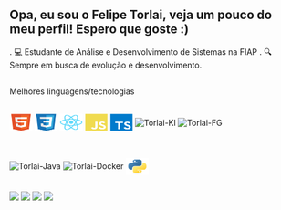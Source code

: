 ## Opa, eu sou o Felipe Torlai, veja um pouco do meu perfil! Espero que goste :)


. 💻 Estudante de Análise e Desenvolvimento de Sistemas na FIAP
. 🔍 Sempre em busca de evolução e desenvolvimento.

##                                      
          
Melhores linguagens/tecnologias
<div style="display: inline_block"><br>
    <img align="center" alt="Torlai-HTML" height="30" width="40" src="https://raw.githubusercontent.com/devicons/devicon/master/icons/html5/html5-original.svg">
    <img align="center" alt="Torlai-CSS" height="30" width="40" src="https://raw.githubusercontent.com/devicons/devicon/master/icons/css3/css3-original.svg">
    <img align="center" alt="Torlai-React" height="30" width="40" src="https://raw.githubusercontent.com/devicons/devicon/master/icons/react/react-original.svg">
    <img align="center" alt="Torlai-Js" height="30" width="40" src="https://raw.githubusercontent.com/devicons/devicon/master/icons/javascript/javascript-plain.svg">
    <img align="center" alt="Torlai-Ts" height="30" width="40" src="https://raw.githubusercontent.com/devicons/devicon/master/icons/typescript/typescript-plain.svg">
    <img align="center" alt="Torlai-Kl" height="30" width="40" src="(https://cdn.jsdelivr.net/gh/devicons/devicon@latest/icons/kotlin/kotlin-original.svg)">
    <img align="center" alt="Torlai-FG" height="30" width="40" src="(https://cdn.jsdelivr.net/gh/devicons/devicon@latest/icons/figma/figma-original.svg)">
</div>

##

<div style="display: inline_block"><br>
  <img align="center" alt="Torlai-Java" height="30" width="40" src="https://cdn.jsdelivr.net/gh/devicons/devicon@latest/icons/java/java-original.svg">
  <img align="center" alt="Torlai-Docker" height="30" width="40" src="https://cdn.jsdelivr.net/gh/devicons/devicon@latest/icons/docker/docker-original.svg">
  <img align="center" alt="Torlai-Python" height="30" width="40" src="https://raw.githubusercontent.com/devicons/devicon/master/icons/python/python-original.svg">
</div>
  
  ##
  
<div> 
  <a href="(https://www.instagram.com/torlai__/)" target="_blank"><img src="https://img.shields.io/badge/-Instagram-%23E4405F?style=for-the-badge&logo=instagram&logoColor=white" target="_blank"></a>
 	<a href="(https://www.twitch.tv/ttorlai)" target="_blank"><img src="https://img.shields.io/badge/Twitch-9146FF?style=for-the-badge&logo=twitch&logoColor=white" target="_blank"></a>
  <a href = "mailto:felipe.c.torlai@gmail.com"><img src="https://img.shields.io/badge/-Gmail-%23333?style=for-the-badge&logo=gmail&logoColor=white" target="_blank"></a>
  <a href="(https://www.linkedin.com/in/felipe-torlai/)" target="_blank"><img src="https://img.shields.io/badge/-LinkedIn-%230077B5?style=for-the-badge&logo=linkedin&logoColor=white" target="_blank"></a> 
  
</div>
